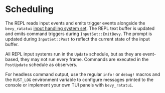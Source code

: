 # Scheduling

The REPL reads input events and emits trigger events alongside the `bevy_ratatui`
[input handling system set](https://github.com/cxreiff/bevy_ratatui/blob/main/src/crossterm_context/event.rs).
The REPL text buffer is updated and emits command triggers during
`InputSet::EmitBevy`. The prompt is updated during `InputSet::Post` to reflect
the current state of the input buffer.

All REPL input systems run in the `Update` schedule, but as they are
event-based, they may not run every frame. Commands are executed in the
`PostUpdate` schedule as observers.

For headless command output, use the regular `info!` or `debug!` macros and the
`RUST_LOG` environment variable to configure messages printed to the console or
implement your own TUI panels with `bevy_ratatui`.
